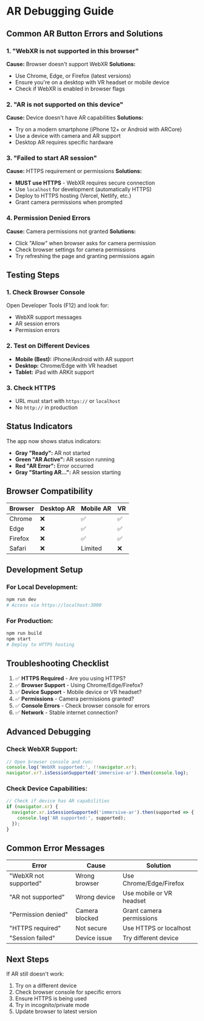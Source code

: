# AR Debugging Guide

## Common AR Button Errors and Solutions

### 1. **"WebXR is not supported in this browser"**
**Cause:** Browser doesn't support WebXR
**Solutions:**
- Use Chrome, Edge, or Firefox (latest versions)
- Ensure you're on a desktop with VR headset or mobile device
- Check if WebXR is enabled in browser flags

### 2. **"AR is not supported on this device"**
**Cause:** Device doesn't have AR capabilities
**Solutions:**
- Try on a modern smartphone (iPhone 12+ or Android with ARCore)
- Use a device with camera and AR support
- Desktop AR requires specific hardware

### 3. **"Failed to start AR session"**
**Cause:** HTTPS requirement or permissions
**Solutions:**
- **MUST use HTTPS** - WebXR requires secure connection
- Use `localhost` for development (automatically HTTPS)
- Deploy to HTTPS hosting (Vercel, Netlify, etc.)
- Grant camera permissions when prompted

### 4. **Permission Denied Errors**
**Cause:** Camera permissions not granted
**Solutions:**
- Click "Allow" when browser asks for camera permission
- Check browser settings for camera permissions
- Try refreshing the page and granting permissions again

## Testing Steps

### 1. **Check Browser Console**
Open Developer Tools (F12) and look for:
- WebXR support messages
- AR session errors
- Permission errors

### 2. **Test on Different Devices**
- **Mobile (Best):** iPhone/Android with AR support
- **Desktop:** Chrome/Edge with VR headset
- **Tablet:** iPad with ARKit support

### 3. **Check HTTPS**
- URL must start with `https://` or `localhost`
- No `http://` in production

## Status Indicators

The app now shows status indicators:
- **Gray "Ready":** AR not started
- **Green "AR Active":** AR session running
- **Red "AR Error":** Error occurred
- **Gray "Starting AR...":** AR session starting

## Browser Compatibility

| Browser | Desktop AR | Mobile AR | VR |
|---------|------------|-----------|----|
| Chrome  | ❌ | ✅ | ✅ |
| Edge    | ❌ | ✅ | ✅ |
| Firefox | ❌ | ✅ | ✅ |
| Safari  | ❌ | Limited | ❌ |

## Development Setup

### For Local Development:
```bash
npm run dev
# Access via https://localhost:3000
```

### For Production:
```bash
npm run build
npm start
# Deploy to HTTPS hosting
```

## Troubleshooting Checklist

1. ✅ **HTTPS Required** - Are you using HTTPS?
2. ✅ **Browser Support** - Using Chrome/Edge/Firefox?
3. ✅ **Device Support** - Mobile device or VR headset?
4. ✅ **Permissions** - Camera permissions granted?
5. ✅ **Console Errors** - Check browser console for errors
6. ✅ **Network** - Stable internet connection?

## Advanced Debugging

### Check WebXR Support:
```javascript
// Open browser console and run:
console.log('WebXR supported:', !!navigator.xr);
navigator.xr?.isSessionSupported('immersive-ar').then(console.log);
```

### Check Device Capabilities:
```javascript
// Check if device has AR capabilities
if (navigator.xr) {
  navigator.xr.isSessionSupported('immersive-ar').then(supported => {
    console.log('AR supported:', supported);
  });
}
```

## Common Error Messages

| Error | Cause | Solution |
|-------|-------|----------|
| "WebXR not supported" | Wrong browser | Use Chrome/Edge/Firefox |
| "AR not supported" | Wrong device | Use mobile or VR headset |
| "Permission denied" | Camera blocked | Grant camera permissions |
| "HTTPS required" | Not secure | Use HTTPS or localhost |
| "Session failed" | Device issue | Try different device |

## Next Steps

If AR still doesn't work:
1. Try on a different device
2. Check browser console for specific errors
3. Ensure HTTPS is being used
4. Try in incognito/private mode
5. Update browser to latest version

